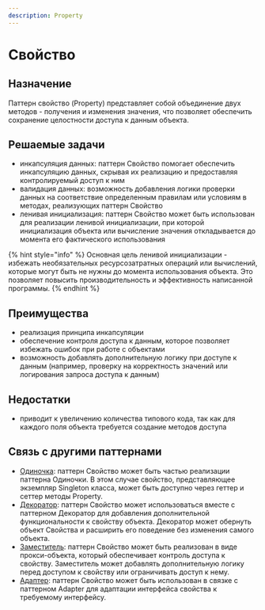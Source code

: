 ```yaml
---
description: Property
---
```


# Свойство

## Назначение

Паттерн свойство (Property) представляет собой объединение двух методов - получения и изменения значения, что позволяет обеспечить сохранение целостности доступа к данным объекта.

## Решаемые задачи

* инкапсуляция данных: паттерн Свойство помогает обеспечить инкапсуляцию данных, скрывая их реализацию и предоставляя контролируемый доступ к ним
* валидация данных: возможность добавления логики проверки данных на соответствие определенным правилам или условиям в методах, реализующих паттерн Свойство
* ленивая инициализация: паттерн Свойство может быть использован для реализации ленивой инициализации, при которой инициализация объекта или вычисление значения откладывается до момента его фактического использования

{% hint style="info" %}
Основная цель ленивой инициализации - избежать необязательных ресурсозатратных операций или вычислений, которые могут быть не нужны до момента использования объекта. Это позволяет повысить производительность и эффективность написанной программы.
{% endhint %}

## Преимущества

* реализация принципа инкапсуляции
* обеспечение контроля доступа к данным, которое позволяет избежать ошибок при работе с объектами
* возможность добавлять дополнительную логику при доступе к данным (например, проверку на корректность значений или логирования запроса доступа к данным)

## Недостатки

* приводит к увеличению количества типового кода, так как для каждого поля объекта требуется создание методов доступа

## Связь с другими паттернами

* [Одиночка](../../creationals-patterns/singleton/): паттерн Свойство может быть частью реализации паттерна Одиночки. В этом случае свойство, представляющее экземпляр Singleton класса, может быть доступно через геттер и сеттер методы Property.
* [Декоратор](../../structural-patterns/dekorator/): паттерн Свойство может использоваться вместе с паттерном Декоратор для добавления дополнительной функциональности к свойству объекта. Декоратор может обернуть объект Свойства и расширить его поведение без изменения самого объекта.
* [Заместитель](../../structural-patterns/proxy/): паттерн Свойство может быть реализован в виде прокси-объекта, который обеспечивает контроль доступа к свойству. Заместитель может добавлять дополнительную логику перед доступом к свойству или ограничивать доступ к нему.
* [Адаптер](../../structural-patterns/adapter/): паттерн Свойство может быть использован в связке с паттерном Adapter для адаптации интерфейса свойства к требуемому интерфейсу.
